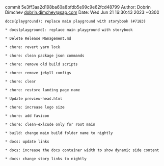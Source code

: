 commit 5e3ff3aa2d198ba60a8bfdb5e99c9e62fcd48799
Author: Dobrin Dimchev <dobrin.dimchev@sap.com>
Date:   Wed Jun 21 16:30:43 2023 +0300

    docs(playground): replace main playground with storybook (#7183)
    
    * docs(playground): replace main playground with storybook
    
    * Delete Release Management.md
    
    * chore: revert yarn lock
    
    * chore: clean package json commands
    
    * chore: remove old build scripts
    
    * chore: remove jekyll configs
    
    * chore: clear
    
    * chore: restore landing page name
    
    * Update preview-head.html
    
    * chore: increase logo size
    
    * chore: add favicon
    
    * chore: clean-exlcude only for root main
    
    * build: change main build folder name to nightly
    
    * docs: update links
    
    * docs: increase the docs container width to show dynamic side content
    
    * docs: change story links to nightly
